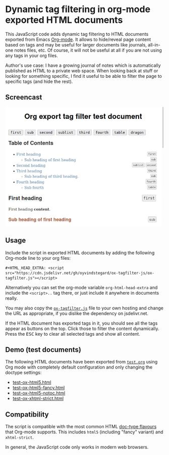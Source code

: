 # Dynamic tag filtering in org-mode exported HTML documents

This JavaScript code adds dynamic tag filtering to HTML documents exported from
Emacs [Org-mode](https://orgmode.org/). It allows to hide/reveal page content
based on tags and may be useful for larger documents like journals, all-in-one
notes files, etc. Of course, it will not be useful at all if you are not using
any tags in your org files.

Author's use case: I have a growing journal of notes which is automatically
published as HTML to a private web space. When looking back at stuff or looking
for something specific, I find it useful to be able to filter the page to
specific tags (and hide the rest).

## Screencast

![Screencast](screencast.gif?raw=true)

## Usage

Include the script in exported HTML documents by adding the following Org-mode
line to your org files:

    #+HTML_HEAD_EXTRA: <script src="https://cdn.jsdelivr.net/gh/oyvindstegard/ox-tagfilter-js/ox-tagfilter.js"></script>

Alternatively you can set the org-mode variable `org-html-head-extra` and
include the `<script>..` tag there, or just include it anywhere in documents
really.

You may also copy the [`ox-tagfilter.js`](ox-tagfilter.js) file to your own
hosting and change the URL as appropriate, if you dislike the dependency on
jsdelivr.net.

If the HTML document has exported tags in it, you should see all the tags appear
as buttons on the top. Click those to filter the content dynamically. Press the
<kbd>ESC</kbd> key to clear all selected tags and show all content.

## Demo (test documents)

The following HTML documents have been exported from [`test.org`](test.org)
using Org mode with completely default configuration and only changing the
doctype settings:

- [test-ox-html5.html](https://htmlpreview.github.io/?https://github.com/oyvindstegard/ox-tagfilter-js/blob/main/test-ox-html5.html)
- [test-ox-html5-fancy.html](https://htmlpreview.github.io/?https://github.com/oyvindstegard/ox-tagfilter-js/blob/main/test-ox-html5-fancy.html)
- [test-ox-html5-notoc.html](https://htmlpreview.github.io/?https://github.com/oyvindstegard/ox-tagfilter-js/blob/main/test-ox-html5-notoc.html)
- [test-ox-xhtml-strict.html](https://htmlpreview.github.io/?https://github.com/oyvindstegard/ox-tagfilter-js/blob/main/test-ox-xhtml-strict.html)


## Compatibility

The script is compatible with the most common HTML [doc-type
flavours](https://orgmode.org/manual/HTML-doctypes.html) that Org-mode supports.
This includes `html5` (including "fancy" variant) and `xhtml-strict`.

In general, the JavaScript code only works in modern web browsers.
